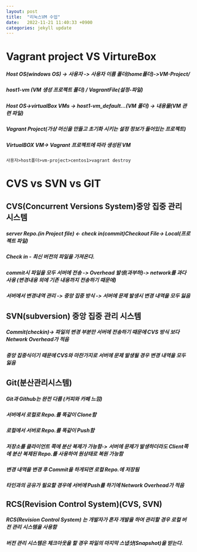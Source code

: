 ```yaml
---
layout: post
title:  "리눅스VM 수업"
date:   2022-11-21 11:40:33 +0900
categories: jekyll update
---
```


# Vagrant project VS VirtureBox


##### Host OS(windows OS) -> 사용자 -> 사용자 이름 폴더(home폴더)->VM-Project/
##### host1-vm (VM 생성 프로젝트 폴더) / VagrantFile(설정-파일)
##### Host OS->virtualBox VMs -> host1-vm_default...(VM 폴더) -> 내용물(VM 관련 파일)
##### Vagrant Project(가상 머신을 만들고 초기화 시키는 설정 정보가 들어있는 프로젝트)
##### VirtualBOX VM-> Vagrant 프로젝트에 따라 생성된 VM

```
사용자>host폴더>vm-project>centos1>vagrant destroy

```

# CVS vs SVN vs GIT




## CVS(Concurrent Versions System)중앙 집중 관리 시스템


##### server Repo.(in Project file) <- check in(commit)Checkout File-> Local(프로젝트 파일)
##### Check in - 최신 버전의 파일을 가져온다.
##### commit시 파일을 모두 서버에 전송 -> Overhead 발생(과부하)-> network를 과다 사용 (변경내용 외에 기존 내용까지 전송하기 때문에)
##### 서버에서 변경내역 관리 -> 중앙 집중 방식 -> 서버에 문제 발생시 변경 내역을 모두 잃음




## SVN(subversion) 중앙 집중 관리 시스템


##### Commit(checkin)-> 파일의 변경 부분만 서버에 전송하기 때문에 CVS 방식 보다 Network Overhead가 적음
##### 중앙 집중식이기 때문에 CVS와 마찬가지로 서버에 문제 발생될 경우 변경 내역을 모두 잃음




## Git(분산관리시스템)


##### Git과 Github는 완전 다름 (커피와 카페 느낌)
##### 서버에서 로컬로 Repo.를 똑같이 Clone함
##### 로컬에서 서버로 Repo.를 똑같이 Push함
##### 저장소를 클라이언트 쪽에 분산 복제가 가능함-> 서버에 문제가 발생하더라도 Client쪽에 분산 복제된 Repo.를 사용하여 원상태로 복원 가능함
##### 변경 내역을 변경 후 Commit을 하게되면 로컬 Repo.에 저장됨
##### 타인과의 공유가 필요할 경우에 서버에 Push를 하기에 Network Overhead가 적음




## RCS(Revision Control System)(CVS, SVN)


##### RCS(Revision Control System) 는 개발자가 혼자 개발을 하여 관리할 경우 로컬 버전 관리 시스템을 사용함
##### 버전 관리 시스템은 체크아웃을 할 경우 파일의 마지막 스냅샷(Snapshot)을 받는다.